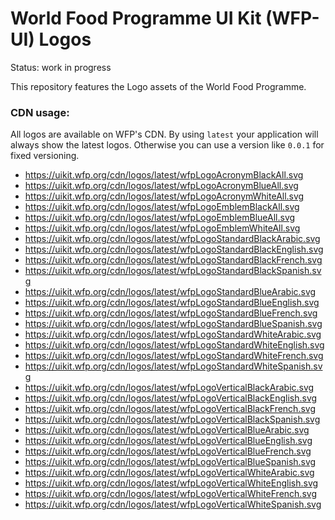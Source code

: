 # World Food Programme UI Kit (WFP-UI) Logos

Status: work in progress

This repository features the Logo assets of the World Food Programme.

### CDN usage:

All logos are available on WFP's CDN.
By using `latest` your application will always show the latest logos. Otherwise you can use a version like `0.0.1` for fixed versioning.


<!---CDN Urls-->
- https://uikit.wfp.org/cdn/logos/latest/wfpLogoAcronymBlackAll.svg
- https://uikit.wfp.org/cdn/logos/latest/wfpLogoAcronymBlueAll.svg
- https://uikit.wfp.org/cdn/logos/latest/wfpLogoAcronymWhiteAll.svg
- https://uikit.wfp.org/cdn/logos/latest/wfpLogoEmblemBlackAll.svg
- https://uikit.wfp.org/cdn/logos/latest/wfpLogoEmblemBlueAll.svg
- https://uikit.wfp.org/cdn/logos/latest/wfpLogoEmblemWhiteAll.svg
- https://uikit.wfp.org/cdn/logos/latest/wfpLogoStandardBlackArabic.svg
- https://uikit.wfp.org/cdn/logos/latest/wfpLogoStandardBlackEnglish.svg
- https://uikit.wfp.org/cdn/logos/latest/wfpLogoStandardBlackFrench.svg
- https://uikit.wfp.org/cdn/logos/latest/wfpLogoStandardBlackSpanish.svg
- https://uikit.wfp.org/cdn/logos/latest/wfpLogoStandardBlueArabic.svg
- https://uikit.wfp.org/cdn/logos/latest/wfpLogoStandardBlueEnglish.svg
- https://uikit.wfp.org/cdn/logos/latest/wfpLogoStandardBlueFrench.svg
- https://uikit.wfp.org/cdn/logos/latest/wfpLogoStandardBlueSpanish.svg
- https://uikit.wfp.org/cdn/logos/latest/wfpLogoStandardWhiteArabic.svg
- https://uikit.wfp.org/cdn/logos/latest/wfpLogoStandardWhiteEnglish.svg
- https://uikit.wfp.org/cdn/logos/latest/wfpLogoStandardWhiteFrench.svg
- https://uikit.wfp.org/cdn/logos/latest/wfpLogoStandardWhiteSpanish.svg
- https://uikit.wfp.org/cdn/logos/latest/wfpLogoVerticalBlackArabic.svg
- https://uikit.wfp.org/cdn/logos/latest/wfpLogoVerticalBlackEnglish.svg
- https://uikit.wfp.org/cdn/logos/latest/wfpLogoVerticalBlackFrench.svg
- https://uikit.wfp.org/cdn/logos/latest/wfpLogoVerticalBlackSpanish.svg
- https://uikit.wfp.org/cdn/logos/latest/wfpLogoVerticalBlueArabic.svg
- https://uikit.wfp.org/cdn/logos/latest/wfpLogoVerticalBlueEnglish.svg
- https://uikit.wfp.org/cdn/logos/latest/wfpLogoVerticalBlueFrench.svg
- https://uikit.wfp.org/cdn/logos/latest/wfpLogoVerticalBlueSpanish.svg
- https://uikit.wfp.org/cdn/logos/latest/wfpLogoVerticalWhiteArabic.svg
- https://uikit.wfp.org/cdn/logos/latest/wfpLogoVerticalWhiteEnglish.svg
- https://uikit.wfp.org/cdn/logos/latest/wfpLogoVerticalWhiteFrench.svg
- https://uikit.wfp.org/cdn/logos/latest/wfpLogoVerticalWhiteSpanish.svg
